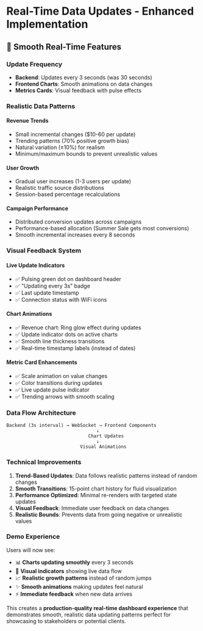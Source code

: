 # Real-Time Data Updates - Enhanced Implementation

## 🚀 **Smooth Real-Time Features**

### **Update Frequency**
- **Backend**: Updates every 3 seconds (was 30 seconds)
- **Frontend Charts**: Smooth animations on data changes
- **Metrics Cards**: Visual feedback with pulse effects

### **Realistic Data Patterns**

#### **Revenue Trends**
- Small incremental changes ($10-60 per update)
- Trending patterns (70% positive growth bias)
- Natural variation (±10%) for realism
- Minimum/maximum bounds to prevent unrealistic values

#### **User Growth**
- Gradual user increases (1-3 users per update)
- Realistic traffic source distributions
- Session-based percentage recalculations

#### **Campaign Performance**
- Distributed conversion updates across campaigns
- Performance-based allocation (Summer Sale gets most conversions)
- Smooth incremental increases every 8 seconds

### **Visual Feedback System**

#### **Live Update Indicators**
- ✅ Pulsing green dot on dashboard header
- ✅ "Updating every 3s" badge
- ✅ Last update timestamp
- ✅ Connection status with WiFi icons

#### **Chart Animations**
- ✅ Revenue chart: Ring glow effect during updates
- ✅ Update indicator dots on active charts
- ✅ Smooth line thickness transitions
- ✅ Real-time timestamp labels (instead of dates)

#### **Metric Card Enhancements**
- ✅ Scale animation on value changes
- ✅ Color transitions during updates
- ✅ Live update pulse indicator
- ✅ Trending arrows with smooth scaling

### **Data Flow Architecture**

```
Backend (3s interval) → WebSocket → Frontend Components
                                 ↓
                              Chart Updates
                                 ↓
                           Visual Animations
```

### **Technical Improvements**

1. **Trend-Based Updates**: Data follows realistic patterns instead of random changes
2. **Smooth Transitions**: 15-point chart history for fluid visualization
3. **Performance Optimized**: Minimal re-renders with targeted state updates
4. **Visual Feedback**: Immediate user feedback on data changes
5. **Realistic Bounds**: Prevents data from going negative or unrealistic values

### **Demo Experience**

Users will now see:
- 📊 **Charts updating smoothly** every 3 seconds
- 💚 **Visual indicators** showing live data flow
- 📈 **Realistic growth patterns** instead of random jumps
- ✨ **Smooth animations** making updates feel natural
- ⚡ **Immediate feedback** when new data arrives

This creates a **production-quality real-time dashboard experience** that demonstrates smooth, realistic data updating patterns perfect for showcasing to stakeholders or potential clients. 